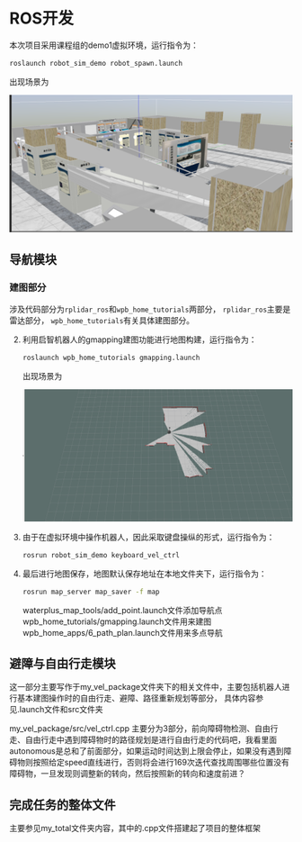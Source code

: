 # ROS开发

本次项目采用课程组的demo1虚拟环境，运行指令为：

```bash
roslaunch robot_sim_demo robot_spawn.launch
```

出现场景为

![场景图](.\Image\场景图.png)

## 导航模块

### 建图部分

涉及代码部分为`rplidar_ros`和`wpb_home_tutorials`两部分，
`rplidar_ros`主要是雷达部分，
`wpb_home_tutorials`有关具体建图部分。

2. 利用启智机器人的gmapping建图功能进行地图构建，运行指令为：

   ```bash
   roslaunch wpb_home_tutorials gmapping.launch
   ```

   出现场景为

   ![建图](.\Image\建图.png)

3. 由于在虚拟环境中操作机器人，因此采取键盘操纵的形式，运行指令为：

   ```bash
   rosrun robot_sim_demo keyboard_vel_ctrl
   ```

4. 最后进行地图保存，地图默认保存地址在本地文件夹下，运行指令为：

   ```bash
   rosrun map_server map_saver -f map
   ```
   
   waterplus_map_tools/add_point.launch文件添加导航点
   wpb_home_tutorials/gmapping.launch文件用来建图
   wpb_home_apps/6_path_plan.launch文件用来多点导航



## 避障与自由行走模块

这一部分主要写作于my_vel_package文件夹下的相关文件中，主要包括机器人进行基本建图操作时的自由行走、避障、路径重新规划等部分，
具体内容参见.launch文件和src文件夹

my_vel_package/src/vel_ctrl.cpp
主要分为3部分，前向障碍物检测、自由行走、自由行走中遇到障碍物时的路径规划是进行自由行走的代码吧，我看里面autonomous是总和了前面部分，如果运动时间达到上限会停止，如果没有遇到障碍物则按照给定speed直线进行，否则将会进行169次迭代查找周围哪些位置没有障碍物，一旦发现则调整新的转向，然后按照新的转向和速度前进？

## 完成任务的整体文件

主要参见my_total文件夹内容，其中的.cpp文件搭建起了项目的整体框架





